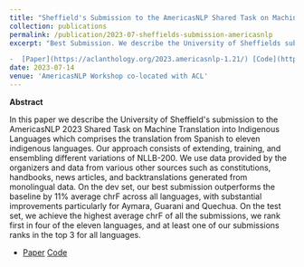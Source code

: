 ```yaml
---
title: "Sheffield's Submission to the AmericasNLP Shared Task on Machine Translation into Indigenous Languages"
collection: publications
permalink: /publication/2023-07-sheffields-submission-americasnlp
excerpt: "Best Submission. We describe the University of Sheffields submission to the AmericasNLP 2023 Shared Task on Machine Translation into Indigenous Languages. Our approach consists of extending, training, and ensembling different variations of NLLB-200. We achieve the highest average chrF of all the submissions.

-  [Paper](https://aclanthology.org/2023.americasnlp-1.21/) [Code](https://github.com/edwardgowsmith/americasnlp-2023-sheffield)"
date: 2023-07-14
venue: 'AmericasNLP Workshop co-located with ACL'
---
```


**Abstract**

In this paper we describe the University of Sheffield's submission to the AmericasNLP 2023 Shared Task on Machine Translation into Indigenous Languages which comprises the translation from Spanish to eleven indigenous languages. Our approach consists of extending, training, and ensembling different variations of NLLB-200. We use data provided by the organizers and data from various other sources such as constitutions, handbooks, news articles, and backtranslations generated from monolingual data. On the dev set, our best submission outperforms the baseline by 11% average chrF across all languages, with substantial improvements particularly for Aymara, Guarani and Quechua. On the test set, we achieve the highest average chrF of all the submissions, we rank first in four of the eleven languages, and at least one of our submissions ranks in the top 3 for all languages.

- [Paper](https://aclanthology.org/2023.americasnlp-1.21/) [Code](https://github.com/edwardgowsmith/americasnlp-2023-sheffield)

